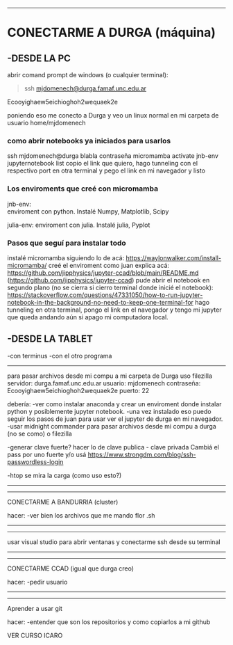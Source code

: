 ______________________________________________________________________________
# CONECTARME A DURGA (máquina)

## -DESDE LA PC
abrir comand prompt de windows (o cualquier terminal):
>ssh mjdomenech@durga.famaf.unc.edu.ar

Ecooyighaew5eichioghoh2wequaek2e

poniendo eso me conecto a Durga y veo un linux normal en mi carpeta de usuario home/mjdomenech

### como abrir notebooks ya iniciados para usarlos

ssh mjdomenech@durga blabla
contraseña
micromamba activate jnb-env
jupyternotebook list
copio el link que quiero, hago tunneling con el respectivo port en otra terminal y pego el link en mi navegador
y listo

### Los enviroments que creé con micromamba

jnb-env:  
enviroment con python. Instalé Numpy, Matplotlib, Scipy

julia-env:
enviroment con julia. Instalé julia, Pyplot


### Pasos que seguí para instalar todo

instalé micromamba siguiendo lo de acá: https://waylonwalker.com/install-micromamba/
creé el enviroment como juan explica acá: https://github.com/jipphysics/jupyter-ccad/blob/main/README.md (https://github.com/jipphysics/jupyter-ccad)
pude abrir el notebook en segundo plano (no se cierra si cierro terminal donde inicié el notebook): https://stackoverflow.com/questions/47331050/how-to-run-jupyter-notebook-in-the-background-no-need-to-keep-one-terminal-for
hago tunneling en otra terminal, pongo el link en el navegador y tengo mi jupyter que queda andando aún si apago mi computadora local.


## -DESDE LA TABLET
-con terminus
-con el otro programa

-----------------------------------------------------

para pasar archivos desde mi compu a mi carpeta de Durga uso filezilla
servidor: durga.famaf.unc.edu.ar
usuario: mjdomenech
contraseña: Ecooyighaew5eichioghoh2wequaek2e
puerto: 22



debería:
-ver como instalar anaconda y crear un enviroment donde instalar python y posiblemente jupyter notebook.
-una vez instalado eso puedo seguir los pasos de juan para usar ver el jupyter de durga en mi navegador.
-usar midnight commander para pasar archivos desde mi compu a durga (no se como) o filezilla

-generar clave fuerte? hacer lo de clave publica - clave privada
Cambiá el pass por uno fuerte y/o usá https://www.strongdm.com/blog/ssh-passwordless-login

-htop se mira la carga (como uso esto?)



________________________________________________________
--------------------------------------------------------
CONECTARME A BANDURRIA (cluster)

hacer:
-ver bien los archivos que me mando flor .sh

________________________________________________________
--------------------------------------------------------
usar visual studio para abrir ventanas y conectarme ssh desde su terminal


________________________________________________________
--------------------------------------------------------
CONECTARME CCAD (igual que durga creo)

hacer:
-pedir usuario


________________________________________________________
--------------------------------------------------------
Aprender a usar git

hacer:
-entender que son los repositorios y como copiarlos a mi github

VER CURSO ICARO
